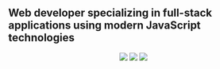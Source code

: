 ## Web developer specializing in full-stack applications using modern JavaScript technologies

<p align="center">
  <img src="https://github-readme-stats.vercel.app/api?username=tutaabsoluta&show_icons=true&theme=radical&hide=stars&hide_rank=true" />
  <img src="https://github-readme-stats.vercel.app/api/top-langs/?username=tutaabsoluta&layout=compact&theme=radical&exclude_repo=python-fundamentals" />
  <img src="https://github-readme-streak-stats.herokuapp.com/?user=tutaabsoluta&theme=radical" />
</p>